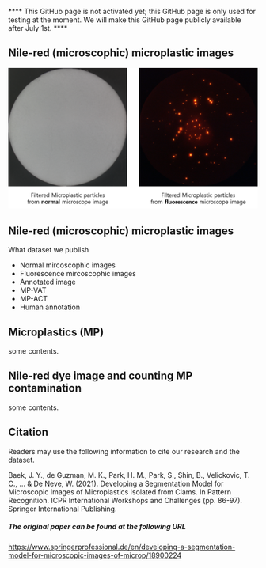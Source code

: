 **** This GitHub page is not activated yet; this GitHub page is only used for testing at the moment. We will make this GitHub page publicly available after July 1st. ****



## Nile-red (microscophic) microplastic images


![Caption for subfigure (a).](sample_image.png)



## Nile-red (microscophic) microplastic images
What dataset we publish
- Normal mircoscophic images 
- Fluorescence mircoscophic images 
- Annotated image
-   MP-VAT
-   MP-ACT
-   Human annotation

## Microplastics (MP)

some contents.

## Nile-red dye image and counting MP contamination

some contents.

## Citation 

Readers may use the following information to cite our research and the dataset.

Baek, J. Y., de Guzman, M. K., Park, H. M., Park, S., Shin, B., Velickovic, T. C., ... & De Neve, W. (2021). Developing a Segmentation Model for Microscopic Images of Microplastics Isolated from Clams. In Pattern Recognition. ICPR International Workshops and Challenges (pp. 86-97). Springer International Publishing.


##### The original paper can be found at the following URL

https://www.springerprofessional.de/en/developing-a-segmentation-model-for-microscopic-images-of-microp/18900224
